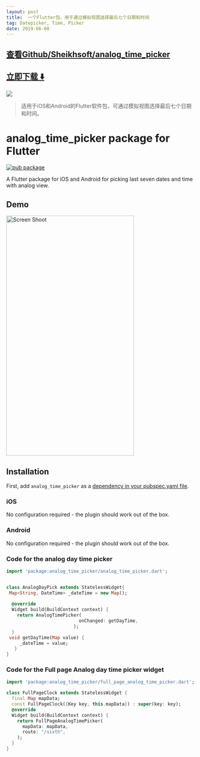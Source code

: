 ```yaml
---
layout: post
title:  一个Flutter包，用于通过模拟视图选择最后七个日期和时间
tag: Datepicker, Time, Picker
date: 2019-06-08
---
```


 

## [查看Github/Sheikhsoft/analog_time_picker](http://github.com/Sheikhsoft/analog_time_picker)
## [立即下载 ️⬇️ ](https://codeload.github.com/Sheikhsoft/analog_time_picker/zip/master) 


 
![](https://flutterawesome.com/content/images/2019/04/analog_time_picker.jpg)
 
>
> 适用于iOS和Android的Flutter软件包，可通过模拟视图选择最后七个日期和时间。
>

 
# analog_time_picker package for Flutter

[![pub package](https://img.shields.io/pub/v/analog_time_picker.svg)](https://pub.dartlang.org/packages/lanalog_time_picker)

A Flutter package for iOS and Android for picking last seven dates and time with analog view.
## Demo
<img src="http://sheikhsoft.com/screensort/analog_time_picker.gif" width="340" height="640" title="Screen Shoot"/>


## Installation

First, add `analog_time_picker` as a [dependency in your pubspec.yaml file](https://flutter.io/platform-plugins/).

### iOS

No configuration required - the plugin should work out of the box.

### Android

No configuration required - the plugin should work out of the box.

### Code for the analog day time picker

``` dart
import 'package:analog_time_picker/analog_time_picker.dart';


class AnalogDayPick extends StatelessWidget{
 Map<String, DateTime> _dateTime = new Map();
 
  @override
  Widget build(BuildContext context) {
    return AnalogTimePicker(
                           onChanged: getDayTime,
                         );
  }
 void getDayTime(Map value) {
     _dateTime = value;
   }
}
```

### Code for the Full page Analog day time picker widget

``` dart
import 'package:analog_time_picker/full_page_analog_time_picker.dart';

class FullPageClock extends StatelessWidget {
  final Map mapData;
  const FullPageClock({Key key, this.mapData}) : super(key: key);
  @override
  Widget build(BuildContext context) {
    return FullPageAnalogTimePicker(
      mapData: mapData,     
      route: "/sixth",
    );
  }
}
```

